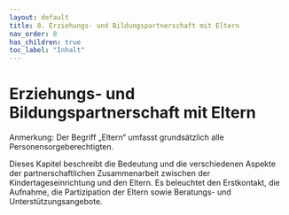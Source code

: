 ```yaml
---
layout: default
title: 8. Erziehungs- und Bildungspartnerschaft mit Eltern
nav_order: 8
has_children: true
toc_label: "Inhalt"
---
```


# Erziehungs- und Bildungspartnerschaft mit Eltern

Anmerkung: Der Begriff „Eltern“ umfasst grundsätzlich alle Personensorgeberechtigten.

Dieses Kapitel beschreibt die Bedeutung und die verschiedenen Aspekte der partnerschaftlichen Zusammenarbeit zwischen der Kindertageseinrichtung und den Eltern. Es beleuchtet den Erstkontakt, die Aufnahme, die Partizipation der Eltern sowie Beratungs- und Unterstützungsangebote.

